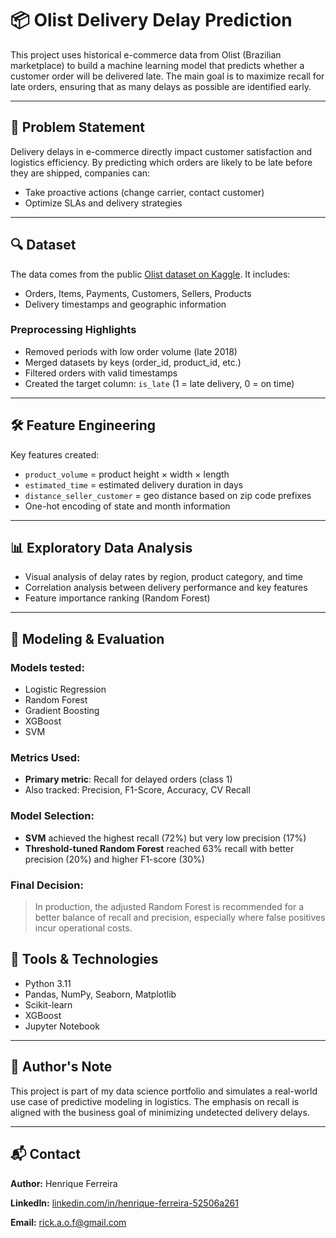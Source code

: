 # 📦 Olist Delivery Delay Prediction

This project uses historical e-commerce data from Olist (Brazilian marketplace) to build a machine learning model that predicts whether a customer order will be delivered late. The main goal is to maximize recall for late orders, ensuring that as many delays as possible are identified early.

---

## 📌 Problem Statement

Delivery delays in e-commerce directly impact customer satisfaction and logistics efficiency. By predicting which orders are likely to be late before they are shipped, companies can:

* Take proactive actions (change carrier, contact customer)
* Optimize SLAs and delivery strategies

---

## 🔍 Dataset

The data comes from the public [Olist dataset on Kaggle](https://www.kaggle.com/olistbr/brazilian-ecommerce). It includes:

* Orders, Items, Payments, Customers, Sellers, Products
* Delivery timestamps and geographic information

### Preprocessing Highlights

* Removed periods with low order volume (late 2018)
* Merged datasets by keys (order\_id, product\_id, etc.)
* Filtered orders with valid timestamps
* Created the target column: `is_late` (1 = late delivery, 0 = on time)

---

## 🛠️ Feature Engineering

Key features created:

* `product_volume` = product height × width × length
* `estimated_time` = estimated delivery duration in days
* `distance_seller_customer` = geo distance based on zip code prefixes
* One-hot encoding of state and month information

---

## 📊 Exploratory Data Analysis

* Visual analysis of delay rates by region, product category, and time
* Correlation analysis between delivery performance and key features
* Feature importance ranking (Random Forest)

---

## 🤖 Modeling & Evaluation

### Models tested:

* Logistic Regression
* Random Forest
* Gradient Boosting
* XGBoost
* SVM

### Metrics Used:

* **Primary metric**: Recall for delayed orders (class 1)
* Also tracked: Precision, F1-Score, Accuracy, CV Recall

### Model Selection:

* **SVM** achieved the highest recall (72%) but very low precision (17%)
* **Threshold-tuned Random Forest** reached 63% recall with better precision (20%) and higher F1-score (30%)

### Final Decision:

> In production, the adjusted Random Forest is recommended for a better balance of recall and precision, especially where false positives incur operational costs.

## 🚀 Tools & Technologies

* Python 3.11
* Pandas, NumPy, Seaborn, Matplotlib
* Scikit-learn
* XGBoost
* Jupyter Notebook

---

## 🧠 Author's Note

This project is part of my data science portfolio and simulates a real-world use case of predictive modeling in logistics. The emphasis on recall is aligned with the business goal of minimizing undetected delivery delays.

---

## 📬 Contact

**Author:** Henrique Ferreira

**LinkedIn:** [linkedin.com/in/henrique-ferreira-52506a261](https://www.linkedin.com/in/henrique-ferreira-52506a261/)

**Email:** [rick.a.o.f@gmail.com](mailto:rick.a.o.f@gmail.com)


